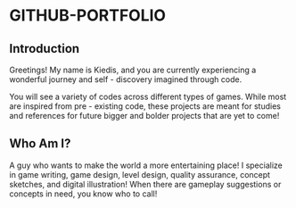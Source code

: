 # GITHUB-PORTFOLIO
## Introduction
Greetings! My name is Kiedis, and you are currently experiencing a wonderful journey and self - discovery imagined through code.

You will see a variety of codes across different types of games. While most are inspired from pre - existing code, these projects are meant for studies and references for future bigger and bolder projects that are yet to come!

## Who Am I?
A guy who wants to make the world a more entertaining place! I specialize in game writing, game design, level design, quality assurance, concept sketches, and digital illustration!
When there are gameplay suggestions or concepts in need, you know who to call!
